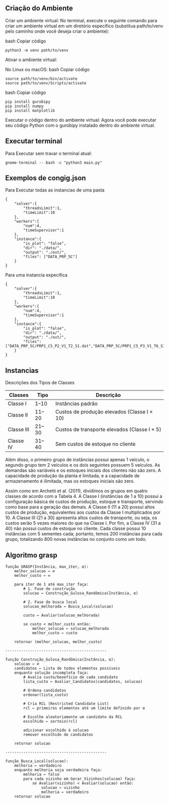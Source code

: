 ## Criação do Ambiente

Criar um ambiente virtual: No terminal, execute o seguinte comando para criar um ambiente virtual em um diretório específico (substitua path/to/venv pelo caminho onde você deseja criar o ambiente):

bash
Copiar código

    python3 -m venv path/to/venv

Ativar o ambiente virtual:

No Linux ou macOS:
bash
Copiar código

    source path/to/venv/bin/activate
    source path/to/venv/Scripts/activate


bash
Copiar código

    pip install gurobipy
    pip install numpy
    pip install matplotlib
    
Executar o código dentro do ambiente virtual: Agora você pode executar seu código Python com o gurobipy instalado dentro do ambiente virtual.


## Executar terminal

Para Executar sem travar o terminal atual:
	
	gnome-terminal -- bash -c "python3 main.py"


## Exemplos de congig.json

Para Executar todas as instancias de uma pasta

    {
        "solver":{
            "threadsLimit":1,
            "timeLimit":10
        },
        "workers":{
            "num":4,
            "timeSupervisor":1
        },
        "instance":{
            "is_plot": "false",
            "dir": "./data/",
            "output": "./out/",
            "files": ["DATA_PRP_5C"]
        }
    }

Para uma instancia expecifica 

    {
        "solver":{
            "threadsLimit":1,
            "timeLimit":10
        },
        "workers":{
            "num":4,
            "timeSupervisor":1
        },
        "instance":{
            "is_plot": "false",
            "dir": "./data/",
            "output": "./out/",
            "files": ["DATA_PRP_5C/PRP1_C5_P2_V1_T2_S1.dat","DATA_PRP_5C/PRP1_C5_P3_V1_T6_S1.dat"]
        }
    }


## Instancias

Descrições dos Tipos de Classes

| Classes    |  Tipo   |   Descrição                                      |
| ---------- | ------- | -------------------------------------------------|
| Classe I   |  1–10   |   Instâncias padrão                              |
| Classe II  |  11–20  |   Custos de produção elevados (Classe I × 10)    |
| Classe III |  21–30  |   Custos de transporte elevados (Classe I × 5)   |
| Classe IV  |  31–40  |   Sem custos de estoque no cliente               |

Além disso, o primeiro grupo de instâncias possui apenas 1 veículo, o segundo grupo tem 2 veículos e os dois seguintes possuem 5 veículos. As demandas são variáveis e os estoques iniciais dos clientes não são zero. A capacidade de produção da planta é limitada, e a capacidade de armazenamento é ilimitada, mas os estoques iniciais são zero.

Assim como em Archetti et al. (2011), dividimos os grupos em quatro classes de acordo com a Tabela 4. A Classe I (instâncias de 1 a 10) possui a configuração básica de custos de produção, estoque e transporte, servindo como base para a geração das demais. A Classe II (11 a 20) possui altos custos de produção, equivalentes aos custos da Classe I multiplicados por 10. A Classe III (21 a 30) apresenta altos custos de transporte, ou seja, os custos serão 5 vezes maiores do que na Classe I. Por fim, a Classe IV (31 a 40) não possui custos de estoque no cliente. Cada classe possui 10 instâncias com 5 sementes cada; portanto, temos 200 instâncias para cada grupo, totalizando 800 novas instâncias no conjunto como um todo.


## Algoritmo grasp

    função GRASP(Instância, max_iter, α):
        melhor_solucao ← ∅
        melhor_custo ← ∞

        para iter de 1 até max_iter faça:
            # 1. Fase de construção
            solucao ← Construção_Gulosa_Randômica(Instância, α)

            # 2. Fase de busca local
            solucao_melhorada ← Busca_Local(solucao)

            custo ← Avaliar(solucao_melhorada)

            se custo < melhor_custo então:
                melhor_solucao ← solucao_melhorada
                melhor_custo ← custo

        retornar (melhor_solucao, melhor_custo)

    ---------------------------------------------

    função Construção_Gulosa_Randômica(Instância, α):
        solucao ← ∅
        candidatos ← Lista de todos elementos possíveis
        enquanto solução incompleta faça:
            # Avalia custo/benefício de cada candidato
            lista_custo ← Avaliar_Candidatos(candidatos, solucao)

            # Ordena candidatos
            ordenar(lista_custo)

            # Cria RCL (Restricted Candidate List)
            rcl ← primeiros elementos até um limite definido por α

            # Escolhe aleatoriamente um candidato da RCL
            escolhido ← sorteio(rcl)

            adicionar escolhido à solucao
            remover escolhido de candidatos

        retornar solucao

    ---------------------------------------------

    função Busca_Local(solucao):
        melhoria ← verdadeiro
        enquanto melhoria seja verdadeira faça:
            melhoria ← falso
            para cada vizinho em Gerar_Vizinhos(solucao) faça:
                se Avaliar(vizinho) < Avaliar(solucao) então:
                    solucao ← vizinho
                    melhoria ← verdadeiro
        retornar solucao

